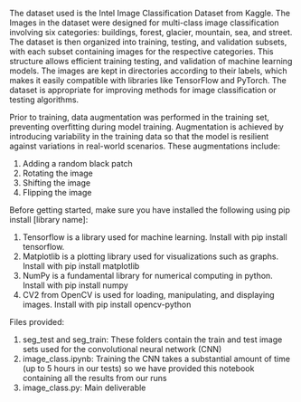 The dataset used is the Intel Image Classification Dataset from Kaggle. The Images in the dataset were designed for multi-class image classification involving six categories: buildings, forest, glacier, mountain, sea, and street. The dataset is then organized into training, testing, and validation subsets, with each subset containing images for the respective categories. This structure allows efficient training testing, and validation of machine learning models. The images are kept in directories according to their labels, which makes it easily compatible with libraries like TensorFlow and PyTorch. The dataset is appropriate for improving methods for image classification or testing algorithms.

Prior to training, data augmentation was performed in the training set, preventing overfitting during model training. Augmentation is achieved by introducing variability in the training data so that the model is resilient against variations in real-world scenarios. These augmentations include:
1. Adding a random black patch
2. Rotating the image
3. Shifting the image
4. Flipping the image

Before getting started, make sure you have installed the following using pip install [library name]:
1. Tensorflow is a library used for machine learning. Install with pip install tensorflow.
2. Matplotlib is a plotting library used for visualizations such as graphs. Install with pip install matplotlib
3. NumPy is a fundamental library for numerical computing in python. Install with pip install numpy
4. CV2 from OpenCV is used for loading, manipulating, and displaying images. Install with pip install opencv-python

Files provided:
1. seg_test and seg_train: These folders contain the train and test image sets used for the convolutional neural network (CNN)
2. image_class.ipynb: Training the CNN takes a substantial amount of time (up to 5 hours in our tests) so we have provided this notebook containing all the results from our runs
3. image_class.py: Main deliverable

